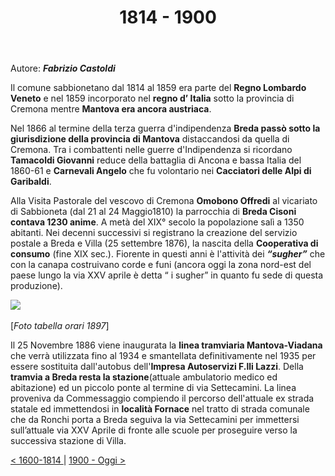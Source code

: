 ﻿---
directory_name: bredacisoni
title: 1814 - 1900 
in_menu: true
sort_info: 110
---

Autore: <b><i>Fabrizio Castoldi</i></b>

Il comune sabbionetano dal 1814 al 1859 era parte del <b>Regno Lombardo Veneto</b> e nel 1859 incorporato nel <b>regno d’ Italia</b> 
sotto la provincia di Cremona mentre <b>Mantova era ancora austriaca</b>. 

Nel 1866 al termine della terza guerra d'indipendenza <b>Breda passò sotto la giurisdizione della provincia di Mantova</b> 
distaccandosi da quella di Cremona. Tra i combattenti nelle guerre d'Indipendenza si ricordano <b>Tamacoldi Giovanni</b> 
reduce della battaglia di Ancona e bassa Italia del 1860-61 e <b>Carnevali Angelo</b> che fu volontario nei <b>Cacciatori delle Alpi di Garibaldi</b>.

Alla Visita Pastorale del vescovo di Cremona <b>Omobono Offredi</b> al vicariato di Sabbioneta (dal 21 al 24 Maggio1810) la parrocchia 
di <b>Breda Cisoni contava 1230 anime</b>. A metà del XIX° secolo la popolazione salì a 1350 abitanti. 
Nei decenni successivi si registrano la creazione del servizio postale a Breda e Villa (25 settembre 1876), la nascita 
della <b>Cooperativa di consumo</b> (fine XIX sec.). Fiorente in questi anni è l'attività dei <b><i>“sugher”</i></b> che con la canapa 
costruivano corde e funi (ancora oggi la zona nord-est del paese lungo la via XXV aprile è detta “ i sugher” in quanto fu sede di questa produzione).

<a href="{relocatable: /images/breda/tramorari_800.jpg}"><img src="{relocatable: /images/breda/tramorari_200.jpg}"></a><br />  
[_Foto tabella orari 1897_]

Il 25 Novembre 1886 viene inaugurata la <b>linea tramviaria Mantova-Viadana</b> che verrà utilizzata fino al 1934 e smantellata definitivamente 
nel 1935 per essere sostituita dall'autobus dell'<b>Impresa Autoservizi F.lli Lazzi</b>. 
Della <b>tramvia a Breda resta la stazione</b>(attuale ambulatorio medico ed abitazione) ed un piccolo ponte al termine di via Settecamini. 
La linea proveniva da Commessaggio compiendo il percorso dell'attuale ex strada statale ed immettendosi in <b>località Fornace</b> 
nel tratto di strada comunale che da Ronchi porta a Breda seguiva la via Settecamini per immettersi sull’attuale via XXV Aprile di fronte 
alle scuole per proseguire verso la successiva stazione di Villa.  


<a href="{relocatable: 1600-1814.html}"> < 1600-1814 </a> |
<a href="{relocatable: 1900-oggi.html}"> 1900 - Oggi > </a>